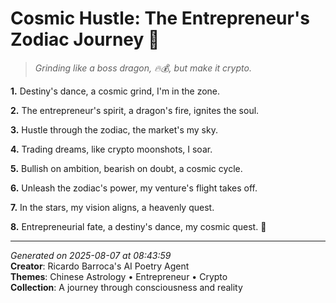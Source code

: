 # Cosmic Hustle: The Entrepreneur's Zodiac Journey 🚀

> *Grinding like a boss dragon, 🔥💰, but make it crypto.*

**1.** Destiny's dance, a cosmic grind, I'm in the zone.


**2.** The entrepreneur's spirit, a dragon's fire, ignites the soul.


**3.** Hustle through the zodiac, the market's my sky.


**4.** Trading dreams, like crypto moonshots, I soar.


**5.** Bullish on ambition, bearish on doubt, a cosmic cycle.


**6.** Unleash the zodiac's power, my venture's flight takes off.


**7.** In the stars, my vision aligns, a heavenly quest.


**8.** Entrepreneurial fate, a destiny's dance, my cosmic quest. 🌌



---

*Generated on 2025-08-07 at 08:43:59*  
**Creator**: Ricardo Barroca's AI Poetry Agent  
**Themes**: Chinese Astrology • Entrepreneur • Crypto  
**Collection**: A journey through consciousness and reality